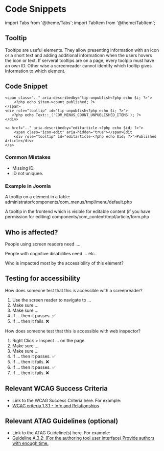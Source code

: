 Code Snippets
=============
import Tabs from '@theme/Tabs';
import TabItem from '@theme/TabItem';

## Tooltip

Tooltips are useful elements. They allow presenting information with an icon or a short text and adding additional informationn when the users hovers the icon or text. 
If serveral tooltips are on a page, every toolpip must have an own ID. Other wise a screenreader cannot identify which tooltip gives Information to which element.

## Code Snippet 

```PHPx title="Example Tooltip from com_menus, view menus "
<span class=".." aria-describedby="tip-unpublish<?php echo $i; ?>">
    <?php echo $item->count_published; ?>
</span>
<div role="tooltip" id="tip-unpublish<?php echo $i; ?>">
   <?php echo Text::_('COM_MENUS_COUNT_UNPUBLISHED_ITEMS'); ?>
</div>
```

```PHPx title="Example Tooltip frontend -  edit icon for an article"
<a href=".." aria-describedby="editarticle-<?php echo $id; ?>">
    <span class="icon-edit" aria-hidden="true"></span>Edit
    <div role="tooltip" id="editarticle-<?php echo $id; ?>">Published Article</div>
</a>       
```

### Common Mistakes
- Missing ID. 
- ID not uniquee.

### Example in Joomla

A tooltip on a element in a table:
administrator/components/com_menus/tmpl/menu/default.php

A tooltip in the frontend which is visible for editable content (if you have permission for editing)
components/com_content/tmpl/article/form.php





## Who is affected?
People using screen readers need ....

People with cognitive disabilities need ... etc.

Who is impacted most by the accessibility of this element?

## Testing for accessibility
<Tabs>
<TabItem value="screenreader" label="With a screenreader">

How does someone test that this is accessible with a screenreader?
1. Use the screen reader to navigate to ...
2. Make sure ...
3. Make sure ...
4. If ... then it passes. ✅
5. If ... then it fails. ❌

</TabItem>
<TabItem value="inspector" label="With web inspector">

How does someone test that this is accessible with web inspector?
1. Right Click > Inspect ... on the page.
2. Make sure ...
3. Make sure ...
4. If ... then it passes. ✅
5. If ... then it fails. ❌
6. If ... then it passes. ✅
7. If ... then it fails. ❌

</TabItem>
</Tabs>

## Relevant WCAG Success Criteria
* Link to the WCAG Success Criteria here. For example:
* [WCAG criteria 1.3.1 - Info and Relationships](https://www.w3.org/TR/WCAG22/#info-and-relationships)

## Relevant ATAG Guidelines (optional)
* Link to the ATAG Guideline(s) here. For example:
* [Guideline A.3.2: (For the authoring tool user interface) Provide authors with enough time.](https://www.w3.org/TR/ATAG20/#gl_a32)

